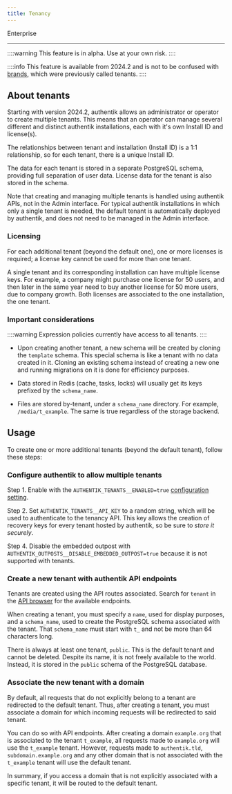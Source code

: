 ```yaml
---
title: Tenancy
---
```


<span class="badge badge--primary">Enterprise</span>

---

::::warning
This feature is in alpha. Use at your own risk.
::::

::::info
This feature is available from 2024.2 and is not to be confused with [brands](../core/brands.md), which were previously called tenants.
::::

## About tenants

Starting with version 2024.2, authentik allows an administrator or operator to create multiple tenants. This means that an operator can manage several different and distinct authentik installations, each with it's own Install ID and license(s).

The relationships between tenant and installation (Install ID) is a 1:1 relationship, so for each tenant, there is a unique Install ID.

The data for each tenant is stored in a separate PostgreSQL schema, providing full separation of user data. License data for the tenant is also stored in the schema.

Note that creating and managing multiple tenants is handled using authentik APIs, not in the Admin interface. For typical authentik installations in which only a single tenant is needed, the default tenant is automatically deployed by authentik, and does not need to be managed in the Admin interface.

### Licensing

For each additional tenant (beyond the default one), one or more licenses is required; a license key cannot be used for more than one tenant.

A single tenant and its corresponding installation can have multiple license keys. For example, a company might purchase one license for 50 users, and then later in the same year need to buy another license for 50 more users, due to company growth. Both licenses are associated to the one installation, the one tenant.

### Important considerations

::::warning
Expression policies currently have access to all tenants.
::::

*   Upon creating another tenant, a new schema will be created by cloning the `template` schema. This special schema is like a tenant with no data created in it. Cloning an existing schema instead of creating a new one and running migrations on it is done for efficiency purposes.

*   Data stored in Redis (cache, tasks, locks) will usually get its keys prefixed by the `schema_name`.

*   Files are stored by-tenant, under a `schema_name` directory. For example, `/media/t_example`. The same is true regardless of the storage backend.

## Usage

To create one or more additional tenants (beyond the default tenant), follow these steps:

### Configure authentik to allow multiple tenants

Step 1. Enable with the `AUTHENTIK_TENANTS__ENABLED=true` [configuration setting](../installation/configuration.mdx).

Step 2. Set `AUTHENTIK_TENANTS__API_KEY` to a random string, which will be used to authenticate to the tenancy API. This key allows the creation of recovery keys for every tenant hosted by authentik, so be sure to _store it securely_.

Step 4. Disable the embedded outpost with `AUTHENTIK_OUTPOSTS__DISABLE_EMBEDDED_OUTPOST=true` because it is not supported with tenants.

### Create a new tenant with authentik API endpoints

Tenants are created using the API routes associated. Search for `tenant` in the [API browser](../../developer-docs/api/) for the available endpoints.

When creating a tenant, you must specify a `name`, used for display purposes, and a `schema_name`, used to create the PostgreSQL schema associated with the tenant. That `schema_name` must start with `t_` and not be more than 64 characters long.

There is always at least one tenant, `public`. This is the default tenant and cannot be deleted. Despite its name, it is not freely available to the world. Instead, it is stored in the `public` schema of the PostgreSQL database.

### Associate the new tenant with a domain

By default, all requests that do not explicitly belong to a tenant are redirected to the default tenant. Thus, after creating a tenant, you must associate a domain for which incoming requests will be redirected to said tenant.

You can do so with API endpoints. After creating a domain `example.org` that is associated to the tenant `t_example`, all requests made to `example.org` will use the `t_example` tenant. However, requests made to `authentik.tld`, `subdomain.example.org` and any other domain that is not associated with the `t_example` tenant will use the default tenant.

In summary, if you access a domain that is not explicitly associated with a specific tenant, it will be routed to the default tenant.
